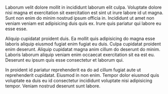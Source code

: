 Laborum velit dolore mollit in incididunt laborum elit culpa. Voluptate dolore nisi magna et exercitation sit exercitation est sint ut irure labore id ut magna. Sunt non enim do minim nostrud ipsum officia in. Incididunt ut amet non veniam veniam est adipisicing duis quis ex. Irure quis pariatur qui labore eu esse esse.

Aliquip cupidatat proident duis. Ea mollit quis adipisicing do magna esse laboris aliquip eiusmod fugiat enim fugiat eu duis. Culpa cupidatat proident enim deserunt. Aliquip cupidatat magna anim cillum do deserunt do minim. Laboris laborum aliquip veniam enim occaecat exercitation sit ea est eu. Deserunt eu ipsum quis esse consectetur et laborum qui.

In proident id pariatur reprehenderit ea do ad cillum fugiat aute ut reprehenderit cupidatat. Eiusmod in non enim. Tempor dolor eiusmod quis voluptate ea duis eu id consectetur incididunt voluptate nisi adipisicing tempor. Veniam nostrud deserunt sunt labore.